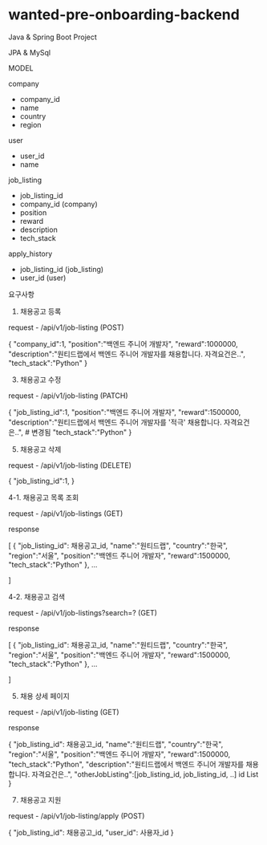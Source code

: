 # wanted-pre-onboarding-backend
Java & Spring Boot Project

JPA & MySql
 
MODEL

company
- company_id
- name
- country 
- region
  
user
- user_id
- name

job_listing
- job_listing_id
- company_id (company)
- position
- reward
- description
- tech_stack

apply_history
- job_listing_id (job_listing)
- user_id (user)

요구사항

1. 채용공고 등록

request - /api/v1/job-listing (POST)

  {
    "company_id":1,
    "position":"백엔드 주니어 개발자",
    "reward":1000000,
    "description":"원티드랩에서 백엔드 주니어 개발자를 채용합니다. 자격요건은..",
    "tech_stack":"Python"
  }

3. 채용공고 수정

request - /api/v1/job-listing (PATCH)

  {
    "job_listing_id":1,
    "position":"백엔드 주니어 개발자",
    "reward":1500000, 
    "description":"원티드랩에서 백엔드 주니어 개발자를 '적극' 채용합니다. 자격요건은..", # 변경됨
    "tech_stack":"Python"
  }

5. 채용공고 삭제

request - /api/v1/job-listing (DELETE)

  {
    "job_listing_id":1,
  }
   
4-1. 채용공고 목록 조회

request - /api/v1/job-listings (GET)

response

  [
  	{
  		"job_listing_id": 채용공고_id,
  	  "name":"원티드랩",
  	  "country":"한국",
  	  "region":"서울",
  	  "position":"백엔드 주니어 개발자",
  	  "reward":1500000,
  	  "tech_stack":"Python"
  	},
    ...
    
   ]
  
4-2. 채용공고 검색

request - /api/v1/job-listings?search=? (GET)

response

  [
  	{
  		"job_listing_id": 채용공고_id,
  	  "name":"원티드랩",
  	  "country":"한국",
  	  "region":"서울",
  	  "position":"백엔드 주니어 개발자",
  	  "reward":1500000,
  	  "tech_stack":"Python"
  	},
    ...
    
   ]

5. 채용 상세 페이지
   
request - /api/v1/job-listing (GET)

response

  {
    "job_listing_id": 채용공고_id,
    "name":"원티드랩",
    "country":"한국",
    "region":"서울",
    "position":"백엔드 주니어 개발자",
    "reward":1500000,
    "tech_stack":"Python",
    "description":"원티드랩에서 백엔드 주니어 개발자를 채용합니다. 자격요건은..",
    "otherJobListing":[job_listing_id, job_listing_id, ..] id List
  }

7. 채용공고 지원

request - /api/v1/job-listing/apply (POST)

{
	"job_listing_id": 채용공고_id,
  "user_id": 사용자_id
}














